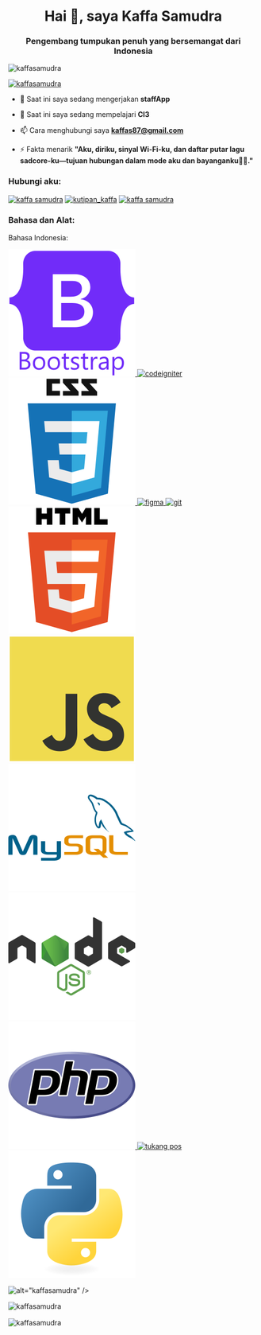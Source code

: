 <h1 align="center">Hai 👋, saya Kaffa Samudra</h1>
<h3 align="center">Pengembang tumpukan penuh yang bersemangat dari Indonesia</h3>

<p align="left"> <img src="https://komarev.com/ghpvc/?username=kaffasamudra&label=Profile%20views&color=0e75b6&style=flat" alt="kaffasamudra" /> </p>

<p align="left"> <a href="https://github.com/ryo-ma/github-profile-trophy"><img src="https://github-profile-trophy.vercel.app/?username=kaffasamudra" alt="kaffasamudra" /></a> </p>

- 🔭 Saat ini saya sedang mengerjakan **staffApp**

- 🌱 Saat ini saya sedang mempelajari **CI3**

- 📫 Cara menghubungi saya **kaffas87@gmail.com**

- ⚡ Fakta menarik **"Aku, diriku, sinyal Wi-Fi-ku, dan daftar putar lagu sadcore-ku—tujuan hubungan dalam mode aku dan bayanganku🥀🌑."**

<h3 align="left">Hubungi aku:</h3>
<p align="left">
<a href="https://fb.com/kaffa samudra" target="blank"><img align="center" src="https://raw.githubusercontent.com/rahuldkjain/github-profile-readme-generator/master/src/images/icons/Social/facebook.svg" alt="kaffa samudra" height="30" width="40" /></a>
<a href="https://instagram.com/kaffa_quotes" target="blank"><img align="center" src="https://raw.githubusercontent.com/rahuldkjain/github-profile-readme-generator/master/src/images/icons/Social/instagram.svg" alt="kutipan_kaffa" tinggi="30" lebar="40" /></a>
<a href="https://www.youtube.com/c/kaffa samudra" target="blank"><img align="center" src="https://raw.githubusercontent.com/rahuldkjain/github-profile-readme-generator/master/src/images/icons/Social/youtube.svg" alt="kaffa samudra" tinggi="30" lebar="40" /></a>
</p>

<h3 align="left">Bahasa dan Alat:</h3>
Bahasa Indonesia: <p align="kiri"> <a href="https://getbootstrap.com" target="_blank" rel="tidak ada referrer"> <img src="https://raw.githubusercontent.com/devicons/devicon/master/icons/bootstrap/bootstrap-plain-wordmark.svg" alt="bootstrap" lebar="40" tinggi="40"/> </a> <a href="https://codeigniter.com" target="_blank" rel="tidak ada referrer"> <img src="https://cdn.worldvectorlogo.com/logos/codeigniter.svg" alt="codeigniter" lebar="40" tinggi="40"/> </a> <a href="https://www.w3schools.com/css/" target="_blank" rel="tidak ada referrer"> <img src="https://raw.githubusercontent.com/devicons/devicon/master/icons/css3/css3-original-wordmark.svg" alt="css3" lebar="40" tinggi="40"/> </a> <a href="https://www.figma.com/" target="_blank" rel="noreferrer"> <img src="https://www.vectorlogo.zone/logos/figma/figma-icon.svg" alt="figma" lebar="40" tinggi="40"/> </a> <a href="https://git-scm.com/" target="_blank" rel="noreferrer"> <img src="https://www.vectorlogo.zone/logos/git-scm/git-scm-icon.svg" alt="git" lebar="40" tinggi="40"/> </a> <a href="https://www.w3.org/html/" target="_blank" rel="noreferrer"> <img src="https://raw.githubusercontent.com/devicons/devicon/master/icons/html5/html5-original-wordmark.svg" alt="html5" lebar="40" tinggi="40"/> </a> <a href="https://developer.mozilla.org/en-US/docs/Web/JavaScript" target="_blank" rel="noreferrer"> <img src="https://raw.githubusercontent.com/devicons/devicon/master/icons/javascript/javascript-original.svg" alt="javascript" lebar="40" tinggi="40"/> </a> <a href="https://www.mysql.com/" target="_blank" rel="noreferrer"> <img src="https://raw.githubusercontent.com/devicons/devicon/master/icons/mysql/mysql-original-wordmark.svg" alt="mysql" lebar="40" tinggi="40"/> </a> <a href="https://nodejs.org" target="_blank" rel="noreferrer"> <img src="https://raw.githubusercontent.com/devicons/devicon/master/icons/nodejs/nodejs-original-wordmark.svg" alt="nodejs" lebar="40" tinggi="40"/> </a> <a href="https://www.php.net" target="_blank" rel="noreferrer"> <img src="https://raw.githubusercontent.com/devicons/devicon/master/icons/php/php-original.svg" alt="php" lebar="40" tinggi="40"/> </a> <a href="https://postman.com" target="_blank" rel="noreferrer"> <img src="https://www.vectorlogo.zone/logos/getpostman/getpostman-icon.svg" alt="tukang pos" lebar="40" tinggi="40"/> </a> <a href="https://www.python.org" target="_blank" rel="noreferrer"> <img src="https://raw.githubusercontent.com/devicons/devicon/master/icons/python/python-original.svg" alt="ular piton" lebar="40" tinggi="40"/> </a> </p>

<p><img align="left" src="https://github-readme-stats.vercel.app/api/top-langs?username=kaffasamudra&show_icons=true&locale=en&layout=compact"

alt="kaffasamudra" /></p> <p> <img align="center" src="https://github-readme-stats.vercel.app/api?username=kaffasamudra&show_icons=true&locale=en" alt="kaffasamudra" /></p>

<p><img align="center" src="https://github-readme-streak-stats.herokuapp.com/?user=kaffasamudra&" alt="kaffasamudra" /></p>
